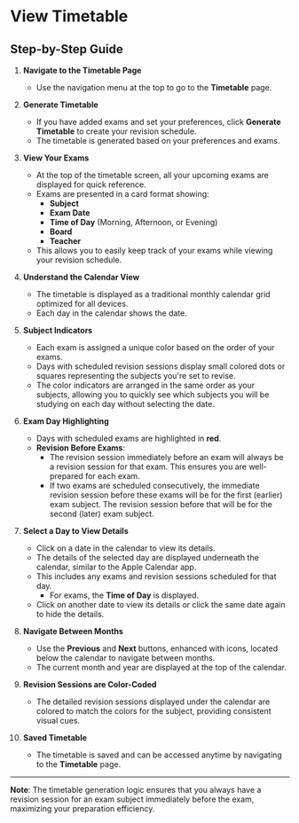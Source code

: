 # View Timetable

## Step-by-Step Guide

1. **Navigate to the Timetable Page**
   - Use the navigation menu at the top to go to the **Timetable** page.

2. **Generate Timetable**
   - If you have added exams and set your preferences, click **Generate Timetable** to create your revision schedule.
   - The timetable is generated based on your preferences and exams.

3. **View Your Exams**
   - At the top of the timetable screen, all your upcoming exams are displayed for quick reference.
   - Exams are presented in a card format showing:
     - **Subject**
     - **Exam Date**
     - **Time of Day** (Morning, Afternoon, or Evening)
     - **Board**
     - **Teacher**
   - This allows you to easily keep track of your exams while viewing your revision schedule.

4. **Understand the Calendar View**
   - The timetable is displayed as a traditional monthly calendar grid optimized for all devices.
   - Each day in the calendar shows the date.

5. **Subject Indicators**
   - Each exam is assigned a unique color based on the order of your exams.
   - Days with scheduled revision sessions display small colored dots or squares representing the subjects you're set to revise.
   - The color indicators are arranged in the same order as your subjects, allowing you to quickly see which subjects you will be studying on each day without selecting the date.

6. **Exam Day Highlighting**
   - Days with scheduled exams are highlighted in **red**.
   - **Revision Before Exams**:
     - The revision session immediately before an exam will always be a revision session for that exam. This ensures you are well-prepared for each exam.
     - If two exams are scheduled consecutively, the immediate revision session before these exams will be for the first (earlier) exam subject. The revision session before that will be for the second (later) exam subject.

7. **Select a Day to View Details**
   - Click on a date in the calendar to view its details.
   - The details of the selected day are displayed underneath the calendar, similar to the Apple Calendar app.
   - This includes any exams and revision sessions scheduled for that day.
     - For exams, the **Time of Day** is displayed.
   - Click on another date to view its details or click the same date again to hide the details.

8. **Navigate Between Months**
   - Use the **Previous** and **Next** buttons, enhanced with icons, located below the calendar to navigate between months.
   - The current month and year are displayed at the top of the calendar.

9. **Revision Sessions are Color-Coded**
   - The detailed revision sessions displayed under the calendar are colored to match the colors for the subject, providing consistent visual cues.

10. **Saved Timetable**
    - The timetable is saved and can be accessed anytime by navigating to the **Timetable** page.

---

**Note**: The timetable generation logic ensures that you always have a revision session for an exam subject immediately before the exam, maximizing your preparation efficiency.